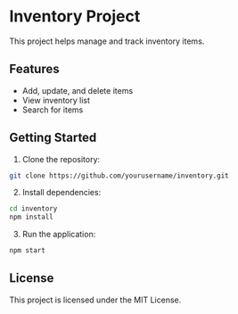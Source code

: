 # Inventory Project

This project helps manage and track inventory items.

## Features

- Add, update, and delete items
- View inventory list
- Search for items

## Getting Started

1. Clone the repository:

```bash
git clone https://github.com/yourusername/inventory.git
```

2. Install dependencies:

```bash
cd inventory
npm install
```

3. Run the application:

```bash
npm start
```

## License

This project is licensed under the MIT License.
